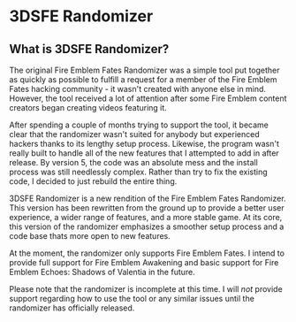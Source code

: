# 3DSFE Randomizer
## What is 3DSFE Randomizer?
The original Fire Emblem Fates Randomizer was a simple tool put together as quickly as possible to fulfill a request for a member of the Fire Emblem Fates hacking community - it wasn't created with anyone else in mind. However, the tool received a lot of attention after some Fire Emblem content creators began creating videos featuring it.

After spending a couple of months trying to support the tool, it became clear that the randomizer wasn't suited for anybody but experienced hackers thanks to its lengthy setup process. Likewise, the program wasn't really built to handle all of the new features that I attempted to add in after release. By version 5, the code was an absolute mess and the install process was still needlessly complex. Rather than try to fix the existing code, I decided to just rebuild the entire thing.

3DSFE Randomizer is a new rendition of the Fire Emblem Fates Randomizer. This version has been rewritten from the ground up to provide a better user experience, a wider range of features, and a more stable game. At its core, this version of the randomizer emphasizes a smoother setup process and a code base thats more open to new features.

At the moment, the randomizer only supports Fire Emblem Fates. I intend to provide full support for Fire Emblem Awakening and basic support for Fire Emblem Echoes: Shadows of Valentia in the future.

Please note that the randomizer is incomplete at this time. I will *not* provide support regarding how to use the tool or any similar issues until the randomizer has officially released.
